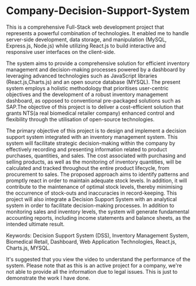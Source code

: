 # Company-Decision-Support-System
This is a comprehensive Full-Stack web development project that represents a powerful combination of technologies. It enabled me to handle server-side development, data storage, and manipulation (MySQL, Express.js, Node.js) while utilizing React.js to build interactive and responsive user interfaces on the client-side.



The system aims to provide a comprehensive solution for efficient inventory management and decision-making processes powered by a dashboard by leveraging advanced technologies such as JavaScript libraries (React.js,Charts.js) and an open source database (MYSQL). The present system employs a holistic methodology that prioritises user-centric objectives and the development of a robust inventory management dashboard, as opposed to conventional pre-packaged solutions such as SAP.The objective of this project is to deliver a cost-efficient solution that grants NTS(a real biomedical retailer company) enhanced control and flexibility through the utilisation of open-source technologies.

The primary objective of this project is to design and implement a decision support system integrated with an inventory management system. This system will facilitate strategic decision-making within the company by effectively recording and presenting information related to product purchases, quantities, and sales. The cost associated with purchasing and selling products, as well as the monitoring of inventory quantities, will be calculated and tracked throughout the entire product lifecycle, from procurement to sales. The proposed approach aims to identify patterns and promptly react in order to maintain adequate stock levels. In addition, it will contribute to the maintenance of optimal stock levels, thereby minimising the occurrence of stock-outs and inaccuracies in record-keeping. This project will also integrate a Decision Support System with an analytical system in order to facilitate decision-making processes. In addition to monitoring sales and inventory levels, the system will generate fundamental accounting reports, including income statements and balance sheets, as the intended ultimate result.


Keywords: Decision Support System (DSS), Inventory Management System, Biomedical Retail, Dashboard, Web Application Technologies, React.js, Charts.js, MYSQL.

 
 It's suggested that you view the video to understand the performance of the system. Please note that as this is an active project for a company, we're not able to provide all the information due to legal issues. This is just to demonstrate the work I have done.
